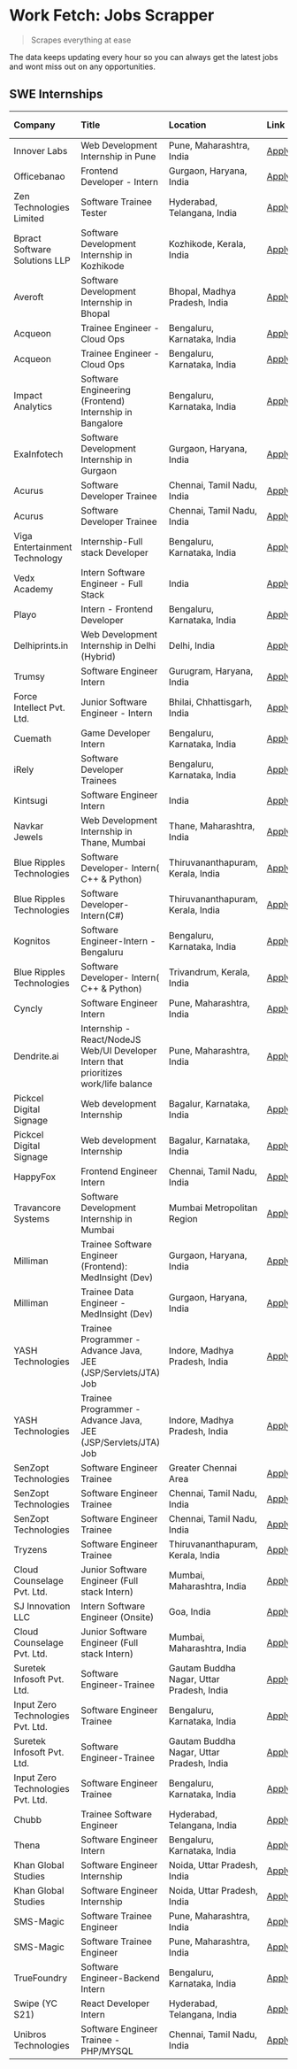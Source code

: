 # Work Fetch: Jobs Scrapper
> Scrapes everything at ease

The data keeps updating every hour so you can always get the latest jobs and wont miss out on any opportunities.

## SWE Internships
<!--START_SECTION:workfetch-->
| Company                           | Title                                                                                | Location                                  | Link                                                                                                                                                                                                                                                                                              | Date Posted   |
|:----------------------------------|:-------------------------------------------------------------------------------------|:------------------------------------------|:--------------------------------------------------------------------------------------------------------------------------------------------------------------------------------------------------------------------------------------------------------------------------------------------------|:--------------|
| Innover Labs                      | Web Development Internship in Pune                                                   | Pune, Maharashtra, India                  | [Apply](https://in.linkedin.com/jobs/view/web-development-internship-in-pune-at-innover-labs-3875494237?position=10&pageNum=0&refId=qTJlgSETn58zeHhViRUmVg%3D%3D&trackingId=l9%2BVtbLxOsyH7L7DPZvXnw%3D%3D&trk=public_jobs_jserp-result_search-card)                                              | 2024-03-28    |
| Officebanao                       | Frontend Developer - Intern                                                          | Gurgaon, Haryana, India                   | [Apply](https://in.linkedin.com/jobs/view/frontend-developer-intern-at-officebanao-3871265915?position=17&pageNum=0&refId=qTJlgSETn58zeHhViRUmVg%3D%3D&trackingId=ZggBv1RTiqdZFOGZ8Irbgw%3D%3D&trk=public_jobs_jserp-result_search-card)                                                          | 2024-03-28    |
| Zen Technologies Limited          | Software Trainee Tester                                                              | Hyderabad, Telangana, India               | [Apply](https://in.linkedin.com/jobs/view/software-trainee-tester-at-zen-technologies-limited-3872036112?position=12&pageNum=0&refId=qTJlgSETn58zeHhViRUmVg%3D%3D&trackingId=oe6LzdotsiKZUpdWa9JmFw%3D%3D&trk=public_jobs_jserp-result_search-card)                                               | 2024-03-27    |
| Bpract Software Solutions LLP     | Software Development Internship in Kozhikode                                         | Kozhikode, Kerala, India                  | [Apply](https://in.linkedin.com/jobs/view/software-development-internship-in-kozhikode-at-bpract-software-solutions-llp-3874054300?position=23&pageNum=0&refId=qTJlgSETn58zeHhViRUmVg%3D%3D&trackingId=%2Fcop6ERP47Ws9U5QhjzrRg%3D%3D&trk=public_jobs_jserp-result_search-card)                   | 2024-03-27    |
| Averoft                           | Software Development Internship in Bhopal                                            | Bhopal, Madhya Pradesh, India             | [Apply](https://in.linkedin.com/jobs/view/software-development-internship-in-bhopal-at-averoft-3874051550?position=49&pageNum=0&refId=qTJlgSETn58zeHhViRUmVg%3D%3D&trackingId=lyU%2FkgCHw81WWD0c3RY%2F%2FA%3D%3D&trk=public_jobs_jserp-result_search-card)                                        | 2024-03-27    |
| Acqueon                           | Trainee Engineer - Cloud Ops                                                         | Bengaluru, Karnataka, India               | [Apply](https://in.linkedin.com/jobs/view/trainee-engineer-cloud-ops-at-acqueon-3871481740?position=52&pageNum=0&refId=qTJlgSETn58zeHhViRUmVg%3D%3D&trackingId=oS1nsWCSbjzQTRSbJjZt8Q%3D%3D&trk=public_jobs_jserp-result_search-card)                                                             | 2024-03-27    |
| Acqueon                           | Trainee Engineer - Cloud Ops                                                         | Bengaluru, Karnataka, India               | [Apply](https://in.linkedin.com/jobs/view/trainee-engineer-cloud-ops-at-acqueon-3871481740?position=2&pageNum=5&refId=KXXmzJw5duxl2m96hTyyfg%3D%3D&trackingId=JSmun3PuOkAkC5lmQZPKyA%3D%3D&trk=public_jobs_jserp-result_search-card)                                                              | 2024-03-27    |
| Impact Analytics                  | Software Engineering (Frontend) Internship in Bangalore                              | Bengaluru, Karnataka, India               | [Apply](https://in.linkedin.com/jobs/view/software-engineering-frontend-internship-in-bangalore-at-impact-analytics-3872535077?position=5&pageNum=0&refId=qTJlgSETn58zeHhViRUmVg%3D%3D&trackingId=rNQVinGFdAUjUreSdlS9rQ%3D%3D&trk=public_jobs_jserp-result_search-card)                          | 2024-03-26    |
| ExaInfotech                       | Software Development Internship in Gurgaon                                           | Gurgaon, Haryana, India                   | [Apply](https://in.linkedin.com/jobs/view/software-development-internship-in-gurgaon-at-exainfotech-3872534185?position=18&pageNum=0&refId=qTJlgSETn58zeHhViRUmVg%3D%3D&trackingId=%2FSfMGCLZrJXBkWCunKVvmg%3D%3D&trk=public_jobs_jserp-result_search-card)                                       | 2024-03-26    |
| Acurus                            | Software Developer Trainee                                                           | Chennai, Tamil Nadu, India                | [Apply](https://in.linkedin.com/jobs/view/software-developer-trainee-at-acurus-3871400616?position=27&pageNum=0&refId=qTJlgSETn58zeHhViRUmVg%3D%3D&trackingId=Uj%2FgBgEK23PQhJZf%2BZUK3g%3D%3D&trk=public_jobs_jserp-result_search-card)                                                          | 2024-03-26    |
| Acurus                            | Software Developer Trainee                                                           | Chennai, Tamil Nadu, India                | [Apply](https://in.linkedin.com/jobs/view/software-developer-trainee-at-acurus-3871400616?position=2&pageNum=2&refId=Nhp5FUC8JZhrApr2vyJXRw%3D%3D&trackingId=3IASu%2Ff5Ey6R5Um7Xj53KQ%3D%3D&trk=public_jobs_jserp-result_search-card)                                                             | 2024-03-26    |
| Viga Entertainment Technology     | Internship-Full stack Developer                                                      | Bengaluru, Karnataka, India               | [Apply](https://in.linkedin.com/jobs/view/internship-full-stack-developer-at-viga-entertainment-technology-3870669789?position=39&pageNum=0&refId=qTJlgSETn58zeHhViRUmVg%3D%3D&trackingId=DyeS1IaCmyircUWwfzoM4g%3D%3D&trk=public_jobs_jserp-result_search-card)                                  | 2024-03-25    |
| Vedx Academy                      | Intern Software Engineer - Full Stack                                                | India                                     | [Apply](https://in.linkedin.com/jobs/view/intern-software-engineer-full-stack-at-vedx-academy-3869646013?position=9&pageNum=7&refId=dX7Qx9NRflsGrGEgYC5KLQ%3D%3D&trackingId=ogp4UqDZGwAPC2NIx4Foag%3D%3D&trk=public_jobs_jserp-result_search-card)                                                | 2024-03-25    |
| Playo                             | Intern - Frontend Developer                                                          | Bengaluru, Karnataka, India               | [Apply](https://in.linkedin.com/jobs/view/intern-frontend-developer-at-playo-3864131172?position=8&pageNum=0&refId=qTJlgSETn58zeHhViRUmVg%3D%3D&trackingId=N5D9gNzE3ELUglIcscX%2B%2Bg%3D%3D&trk=public_jobs_jserp-result_search-card)                                                             | 2024-03-22    |
| Delhiprints.in                    | Web Development Internship in Delhi (Hybrid)                                         | Delhi, India                              | [Apply](https://in.linkedin.com/jobs/view/web-development-internship-in-delhi-hybrid-at-delhiprints-in-3868314734?position=8&pageNum=7&refId=dX7Qx9NRflsGrGEgYC5KLQ%3D%3D&trackingId=6PDaFajRDwenbsAntkxEhA%3D%3D&trk=public_jobs_jserp-result_search-card)                                       | 2024-03-22    |
| Trumsy                            | Software Engineer Intern                                                             | Gurugram, Haryana, India                  | [Apply](https://in.linkedin.com/jobs/view/software-engineer-intern-at-trumsy-3864795201?position=41&pageNum=0&refId=qTJlgSETn58zeHhViRUmVg%3D%3D&trackingId=ffLSWirwC3pYQbrCPVG8Zw%3D%3D&trk=public_jobs_jserp-result_search-card)                                                                | 2024-03-20    |
| Force Intellect Pvt. Ltd.         | Junior Software Engineer - Intern                                                    | Bhilai, Chhattisgarh, India               | [Apply](https://in.linkedin.com/jobs/view/junior-software-engineer-intern-at-force-intellect-pvt-ltd-3862286436?position=1&pageNum=7&refId=dX7Qx9NRflsGrGEgYC5KLQ%3D%3D&trackingId=WFN0HuWzcgot%2BeXvNtGOuw%3D%3D&trk=public_jobs_jserp-result_search-card)                                       | 2024-03-19    |
| Cuemath                           | Game Developer Intern                                                                | Bengaluru, Karnataka, India               | [Apply](https://in.linkedin.com/jobs/view/game-developer-intern-at-cuemath-3862261933?position=4&pageNum=7&refId=dX7Qx9NRflsGrGEgYC5KLQ%3D%3D&trackingId=QQVQ%2B38OTLnKNDt9VQDI%2Bw%3D%3D&trk=public_jobs_jserp-result_search-card)                                                               | 2024-03-19    |
| iRely                             | Software Developer Trainees                                                          | Bengaluru, Karnataka, India               | [Apply](https://in.linkedin.com/jobs/view/software-developer-trainees-at-irely-3860566039?position=3&pageNum=0&refId=qTJlgSETn58zeHhViRUmVg%3D%3D&trackingId=y2CQSHv5bN%2F1UPL3vIhKiw%3D%3D&trk=public_jobs_jserp-result_search-card)                                                             | 2024-03-18    |
| Kintsugi                          | Software Engineer Intern                                                             | India                                     | [Apply](https://in.linkedin.com/jobs/view/software-engineer-intern-at-kintsugi-3857074071?position=38&pageNum=0&refId=qTJlgSETn58zeHhViRUmVg%3D%3D&trackingId=bxYoQEfHPz1sYEHs9gNLnw%3D%3D&trk=public_jobs_jserp-result_search-card)                                                              | 2024-03-16    |
| Navkar Jewels                     | Web Development Internship in Thane, Mumbai                                          | Thane, Maharashtra, India                 | [Apply](https://in.linkedin.com/jobs/view/web-development-internship-in-thane-mumbai-at-navkar-jewels-3858087224?position=2&pageNum=7&refId=dX7Qx9NRflsGrGEgYC5KLQ%3D%3D&trackingId=D4Km7py70qVbycOu4BI6qg%3D%3D&trk=public_jobs_jserp-result_search-card)                                        | 2024-03-15    |
| Blue Ripples Technologies         | Software Developer- Intern( C++ & Python)                                            | Thiruvananthapuram, Kerala, India         | [Apply](https://in.linkedin.com/jobs/view/software-developer-intern-c%2B%2B-python-at-blue-ripples-technologies-3855594494?position=20&pageNum=0&refId=qTJlgSETn58zeHhViRUmVg%3D%3D&trackingId=hyM97l33mCTTElfqK9mIiA%3D%3D&trk=public_jobs_jserp-result_search-card)                             | 2024-03-14    |
| Blue Ripples Technologies         | Software Developer- Intern(C#)                                                       | Thiruvananthapuram, Kerala, India         | [Apply](https://in.linkedin.com/jobs/view/software-developer-intern-c%23-at-blue-ripples-technologies-3855593506?position=6&pageNum=7&refId=dX7Qx9NRflsGrGEgYC5KLQ%3D%3D&trackingId=H8OU4Y%2BONlBhFsrNEvZLMA%3D%3D&trk=public_jobs_jserp-result_search-card)                                      | 2024-03-14    |
| Kognitos                          | Software Engineer-Intern -Bengaluru                                                  | Bengaluru, Karnataka, India               | [Apply](https://in.linkedin.com/jobs/view/software-engineer-intern-bengaluru-at-kognitos-3855361239?position=7&pageNum=0&refId=qTJlgSETn58zeHhViRUmVg%3D%3D&trackingId=EB7Sn68W9yzPxCfhlKCV5g%3D%3D&trk=public_jobs_jserp-result_search-card)                                                     | 2024-03-13    |
| Blue Ripples Technologies         | Software Developer- Intern( C++  & Python)                                           | Trivandrum, Kerala, India                 | [Apply](https://in.linkedin.com/jobs/view/software-developer-intern-c%2B%2B-python-at-blue-ripples-technologies-3856150730?position=19&pageNum=0&refId=qTJlgSETn58zeHhViRUmVg%3D%3D&trackingId=%2Bzk%2BvLa2rbJ3wXn9p%2B6mZw%3D%3D&trk=public_jobs_jserp-result_search-card)                       | 2024-03-13    |
| Cyncly                            | Software Engineer Intern                                                             | Pune, Maharashtra, India                  | [Apply](https://in.linkedin.com/jobs/view/software-engineer-intern-at-cyncly-3853990178?position=22&pageNum=0&refId=qTJlgSETn58zeHhViRUmVg%3D%3D&trackingId=TWzsHzD6r0%2B%2BTsfFc8vskQ%3D%3D&trk=public_jobs_jserp-result_search-card)                                                            | 2024-03-13    |
| Dendrite.ai                       | Internship - React/NodeJS Web/UI Developer Intern that prioritizes work/life balance | Pune, Maharashtra, India                  | [Apply](https://in.linkedin.com/jobs/view/internship-react-nodejs-web-ui-developer-intern-that-prioritizes-work-life-balance-at-dendrite-ai-3853583200?position=37&pageNum=0&refId=qTJlgSETn58zeHhViRUmVg%3D%3D&trackingId=bGAfLFuUbOY3wQWgm4ruCQ%3D%3D&trk=public_jobs_jserp-result_search-card) | 2024-03-12    |
| Pickcel Digital Signage           | Web development Internship                                                           | Bagalur, Karnataka, India                 | [Apply](https://in.linkedin.com/jobs/view/web-development-internship-at-pickcel-digital-signage-3849506118?position=53&pageNum=0&refId=qTJlgSETn58zeHhViRUmVg%3D%3D&trackingId=QGW%2BA3cpAIzIUpo2khpYvg%3D%3D&trk=public_jobs_jserp-result_search-card)                                           | 2024-03-08    |
| Pickcel Digital Signage           | Web development Internship                                                           | Bagalur, Karnataka, India                 | [Apply](https://in.linkedin.com/jobs/view/web-development-internship-at-pickcel-digital-signage-3849506118?position=3&pageNum=5&refId=KXXmzJw5duxl2m96hTyyfg%3D%3D&trackingId=gLdZh6p6cWdfJeVh5lqIkw%3D%3D&trk=public_jobs_jserp-result_search-card)                                              | 2024-03-08    |
| HappyFox                          | Frontend Engineer Intern                                                             | Chennai, Tamil Nadu, India                | [Apply](https://in.linkedin.com/jobs/view/frontend-engineer-intern-at-happyfox-3848357951?position=47&pageNum=0&refId=qTJlgSETn58zeHhViRUmVg%3D%3D&trackingId=zLVPE4j9AGXqj0Lv0M6UHQ%3D%3D&trk=public_jobs_jserp-result_search-card)                                                              | 2024-03-07    |
| Travancore Systems                | Software Development Internship in Mumbai                                            | Mumbai Metropolitan Region                | [Apply](https://in.linkedin.com/jobs/view/software-development-internship-in-mumbai-at-travancore-systems-3847706952?position=45&pageNum=0&refId=qTJlgSETn58zeHhViRUmVg%3D%3D&trackingId=8%2FnTJoeAP6eUsXfknZlH7g%3D%3D&trk=public_jobs_jserp-result_search-card)                                 | 2024-03-05    |
| Milliman                          | Trainee Software Engineer (Frontend): MedInsight (Dev)                               | Gurgaon, Haryana, India                   | [Apply](https://in.linkedin.com/jobs/view/trainee-software-engineer-frontend-medinsight-dev-at-milliman-3792874280?position=11&pageNum=0&refId=qTJlgSETn58zeHhViRUmVg%3D%3D&trackingId=v%2FBlnsdcf7XuesOnOn3tzA%3D%3D&trk=public_jobs_jserp-result_search-card)                                   | 2024-03-01    |
| Milliman                          | Trainee Data Engineer - MedInsight (Dev)                                             | Gurgaon, Haryana, India                   | [Apply](https://in.linkedin.com/jobs/view/trainee-data-engineer-medinsight-dev-at-milliman-3789275187?position=5&pageNum=7&refId=dX7Qx9NRflsGrGEgYC5KLQ%3D%3D&trackingId=vBTYQSq1UqMWTh5NRBNxvg%3D%3D&trk=public_jobs_jserp-result_search-card)                                                   | 2024-02-23    |
| YASH Technologies                 | Trainee Programmer - Advance Java, JEE (JSP/Servlets/JTA) Job                        | Indore, Madhya Pradesh, India             | [Apply](https://in.linkedin.com/jobs/view/trainee-programmer-advance-java-jee-jsp-servlets-jta-job-at-yash-technologies-3811759183?position=28&pageNum=0&refId=qTJlgSETn58zeHhViRUmVg%3D%3D&trackingId=vW8VAmrjsgeiAvLSl%2F9uyg%3D%3D&trk=public_jobs_jserp-result_search-card)                   | 2024-02-13    |
| YASH Technologies                 | Trainee Programmer - Advance Java, JEE (JSP/Servlets/JTA) Job                        | Indore, Madhya Pradesh, India             | [Apply](https://in.linkedin.com/jobs/view/trainee-programmer-advance-java-jee-jsp-servlets-jta-job-at-yash-technologies-3811759183?position=3&pageNum=2&refId=Nhp5FUC8JZhrApr2vyJXRw%3D%3D&trackingId=wJj1UMB7WQJ3yW5vW39JIg%3D%3D&trk=public_jobs_jserp-result_search-card)                      | 2024-02-13    |
| SenZopt Technologies              | Software Engineer Trainee                                                            | Greater Chennai Area                      | [Apply](https://in.linkedin.com/jobs/view/software-engineer-trainee-at-senzopt-technologies-3827688781?position=40&pageNum=0&refId=qTJlgSETn58zeHhViRUmVg%3D%3D&trackingId=I5UVVp4KZX1Wn9k29VI6ig%3D%3D&trk=public_jobs_jserp-result_search-card)                                                 | 2024-02-12    |
| SenZopt Technologies              | Software Engineer Trainee                                                            | Chennai, Tamil Nadu, India                | [Apply](https://in.linkedin.com/jobs/view/software-engineer-trainee-at-senzopt-technologies-3827686880?position=56&pageNum=0&refId=qTJlgSETn58zeHhViRUmVg%3D%3D&trackingId=PLtS8aoHEoZIi0t4kD3G0A%3D%3D&trk=public_jobs_jserp-result_search-card)                                                 | 2024-02-12    |
| SenZopt Technologies              | Software Engineer Trainee                                                            | Chennai, Tamil Nadu, India                | [Apply](https://in.linkedin.com/jobs/view/software-engineer-trainee-at-senzopt-technologies-3827686880?position=6&pageNum=5&refId=KXXmzJw5duxl2m96hTyyfg%3D%3D&trackingId=MmK%2BNjwPsRcUugTJ11Fx9w%3D%3D&trk=public_jobs_jserp-result_search-card)                                                | 2024-02-12    |
| Tryzens                           | Software Engineer Trainee                                                            | Thiruvananthapuram, Kerala, India         | [Apply](https://in.linkedin.com/jobs/view/software-engineer-trainee-at-tryzens-3809363491?position=42&pageNum=0&refId=qTJlgSETn58zeHhViRUmVg%3D%3D&trackingId=jFjhhC5bco4CLcQEEQWJ1g%3D%3D&trk=public_jobs_jserp-result_search-card)                                                              | 2024-01-18    |
| Cloud Counselage Pvt. Ltd.        | Junior Software Engineer (Full stack Intern)                                         | Mumbai, Maharashtra, India                | [Apply](https://in.linkedin.com/jobs/view/junior-software-engineer-full-stack-intern-at-cloud-counselage-pvt-ltd-3803132814?position=32&pageNum=0&refId=qTJlgSETn58zeHhViRUmVg%3D%3D&trackingId=y3fpnYFVze%2FepIMGa3kbqA%3D%3D&trk=public_jobs_jserp-result_search-card)                          | 2024-01-11    |
| SJ Innovation LLC                 | Intern Software Engineer (Onsite)                                                    | Goa, India                                | [Apply](https://in.linkedin.com/jobs/view/intern-software-engineer-onsite-at-sj-innovation-llc-3799959011?position=46&pageNum=0&refId=qTJlgSETn58zeHhViRUmVg%3D%3D&trackingId=5tBt1fzhHcW1OZs7vHL2QA%3D%3D&trk=public_jobs_jserp-result_search-card)                                              | 2024-01-11    |
| Cloud Counselage Pvt. Ltd.        | Junior Software Engineer (Full stack Intern)                                         | Mumbai, Maharashtra, India                | [Apply](https://in.linkedin.com/jobs/view/junior-software-engineer-full-stack-intern-at-cloud-counselage-pvt-ltd-3803132814?position=7&pageNum=2&refId=Nhp5FUC8JZhrApr2vyJXRw%3D%3D&trackingId=wEkVeU7Y3I6GwmYzrtpQ6w%3D%3D&trk=public_jobs_jserp-result_search-card)                             | 2024-01-11    |
| Suretek Infosoft Pvt. Ltd.        | Software Engineer-Trainee                                                            | Gautam Buddha Nagar, Uttar Pradesh, India | [Apply](https://in.linkedin.com/jobs/view/software-engineer-trainee-at-suretek-infosoft-pvt-ltd-3800934643?position=29&pageNum=0&refId=qTJlgSETn58zeHhViRUmVg%3D%3D&trackingId=f93xXq8NNhYJdxuivu4wmg%3D%3D&trk=public_jobs_jserp-result_search-card)                                             | 2024-01-09    |
| Input Zero Technologies Pvt. Ltd. | Software Engineer Trainee                                                            | Bengaluru, Karnataka, India               | [Apply](https://in.linkedin.com/jobs/view/software-engineer-trainee-at-input-zero-technologies-pvt-ltd-3800927643?position=34&pageNum=0&refId=qTJlgSETn58zeHhViRUmVg%3D%3D&trackingId=TTgCWFgkrLQQsPIv%2FT2vqg%3D%3D&trk=public_jobs_jserp-result_search-card)                                    | 2024-01-09    |
| Suretek Infosoft Pvt. Ltd.        | Software Engineer-Trainee                                                            | Gautam Buddha Nagar, Uttar Pradesh, India | [Apply](https://in.linkedin.com/jobs/view/software-engineer-trainee-at-suretek-infosoft-pvt-ltd-3800934643?position=4&pageNum=2&refId=Nhp5FUC8JZhrApr2vyJXRw%3D%3D&trackingId=QMDsQWu1DcKunmVrIpoRew%3D%3D&trk=public_jobs_jserp-result_search-card)                                              | 2024-01-09    |
| Input Zero Technologies Pvt. Ltd. | Software Engineer Trainee                                                            | Bengaluru, Karnataka, India               | [Apply](https://in.linkedin.com/jobs/view/software-engineer-trainee-at-input-zero-technologies-pvt-ltd-3800927643?position=9&pageNum=2&refId=Nhp5FUC8JZhrApr2vyJXRw%3D%3D&trackingId=WJnRPEKdi7egSXgljjcVvg%3D%3D&trk=public_jobs_jserp-result_search-card)                                       | 2024-01-09    |
| Chubb                             | Trainee Software Engineer                                                            | Hyderabad, Telangana, India               | [Apply](https://in.linkedin.com/jobs/view/trainee-software-engineer-at-chubb-3811550279?position=10&pageNum=7&refId=dX7Qx9NRflsGrGEgYC5KLQ%3D%3D&trackingId=XQchXFAlKjPK9o4jFu7uPA%3D%3D&trk=public_jobs_jserp-result_search-card)                                                                | 2023-12-28    |
| Thena                             | Software Engineer Intern                                                             | Bengaluru, Karnataka, India               | [Apply](https://in.linkedin.com/jobs/view/software-engineer-intern-at-thena-3778731751?position=24&pageNum=0&refId=qTJlgSETn58zeHhViRUmVg%3D%3D&trackingId=wFz9BbJ82uxOc1P4N9xMug%3D%3D&trk=public_jobs_jserp-result_search-card)                                                                 | 2023-12-05    |
| Khan Global Studies               | Software Engineer Internship                                                         | Noida, Uttar Pradesh, India               | [Apply](https://in.linkedin.com/jobs/view/software-engineer-internship-at-khan-global-studies-3766942197?position=58&pageNum=0&refId=qTJlgSETn58zeHhViRUmVg%3D%3D&trackingId=YGDPcleZZmg1oOYkFPSrCg%3D%3D&trk=public_jobs_jserp-result_search-card)                                               | 2023-11-27    |
| Khan Global Studies               | Software Engineer Internship                                                         | Noida, Uttar Pradesh, India               | [Apply](https://in.linkedin.com/jobs/view/software-engineer-internship-at-khan-global-studies-3766942197?position=8&pageNum=5&refId=KXXmzJw5duxl2m96hTyyfg%3D%3D&trackingId=PR6z35oK6u4k0vMxYra3%2FQ%3D%3D&trk=public_jobs_jserp-result_search-card)                                              | 2023-11-27    |
| SMS-Magic                         | Software Trainee Engineer                                                            | Pune, Maharashtra, India                  | [Apply](https://in.linkedin.com/jobs/view/software-trainee-engineer-at-sms-magic-3761409781?position=33&pageNum=0&refId=qTJlgSETn58zeHhViRUmVg%3D%3D&trackingId=ab4TD0WDxfw14NJIIp5VzQ%3D%3D&trk=public_jobs_jserp-result_search-card)                                                            | 2023-11-16    |
| SMS-Magic                         | Software Trainee Engineer                                                            | Pune, Maharashtra, India                  | [Apply](https://in.linkedin.com/jobs/view/software-trainee-engineer-at-sms-magic-3761409781?position=8&pageNum=2&refId=Nhp5FUC8JZhrApr2vyJXRw%3D%3D&trackingId=zJRyyM1pCNbpSDQtjWByKg%3D%3D&trk=public_jobs_jserp-result_search-card)                                                             | 2023-11-16    |
| TrueFoundry                       | Software Engineer-Backend Intern                                                     | Bengaluru, Karnataka, India               | [Apply](https://in.linkedin.com/jobs/view/software-engineer-backend-intern-at-truefoundry-3779508170?position=36&pageNum=0&refId=qTJlgSETn58zeHhViRUmVg%3D%3D&trackingId=fCh4%2FCo1nL2pYanuatGamg%3D%3D&trk=public_jobs_jserp-result_search-card)                                                 | 2023-11-10    |
| Swipe (YC S21)                    | React Developer Intern                                                               | Hyderabad, Telangana, India               | [Apply](https://in.linkedin.com/jobs/view/react-developer-intern-at-swipe-yc-s21-3737600089?position=25&pageNum=0&refId=qTJlgSETn58zeHhViRUmVg%3D%3D&trackingId=NvoxAWNU2qEHSwROf2Le3Q%3D%3D&trk=public_jobs_jserp-result_search-card)                                                            | 2023-10-13    |
| Unibros Technologies              | Software Engineer Trainee - PHP/MYSQL                                                | Chennai, Tamil Nadu, India                | [Apply](https://in.linkedin.com/jobs/view/software-engineer-trainee-php-mysql-at-unibros-technologies-3656599241?position=43&pageNum=0&refId=qTJlgSETn58zeHhViRUmVg%3D%3D&trackingId=%2FbqjPHn72jH5te%2BRlrIjSQ%3D%3D&trk=public_jobs_jserp-result_search-card)                                   | 2023-06-12    |
<!--END_SECTION:workfetch-->
